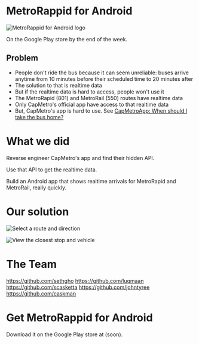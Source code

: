 # MetroRappid for Android

![MetroRappid for Android logo](https://cloud.githubusercontent.com/assets/1275831/3142689/76dfc3ac-e9ce-11e3-97f9-591e0b0ca1c2.png)

On the Google Play store by the end of the week.

## Problem

- People don't ride the bus because it can seem unreliable: buses arrive anytime from 10 minutes before their scheduled time to 20 minutes after
- The solution to that is realtime data
- But if the realtime data is hard to access, people won't use it
- The MetroRapid (801) and MetroRail (550) routes have realtime data
- Only CapMetro's official app have access to that realtime data
- But, CapMetro's app is hard to use. See [CapMetroApp: When should I take the bus home?](https://github.com/sethgho/MetroRappidAndroid/wiki/CapMetro-App---When-should-I-take-the-bus-home)


# What we did

Reverse engineer CapMetro's app and find their hidden API.

Use that API to get the realtime data.

Build an Android app that shows realtime arrivals for MetroRapid and MetroRail, really quickly.

# Our solution

![Select a route and direction](https://cloud.githubusercontent.com/assets/1275831/3142686/33d32040-e9ce-11e3-8252-2f58ac6ecef4.jpg)

![View the closest stop and vehicle](https://cloud.githubusercontent.com/assets/1275831/3142688/53a2b9d0-e9ce-11e3-923b-5e716dcacce1.jpg)

# The Team

https://github.com/sethgho
https://github.com/luqmaan
https://github.com/scasketta
https://github.com/johntyree
https://github.com/caskman


# Get MetroRappid for Android

Download it on the Google Play store at (soon).
